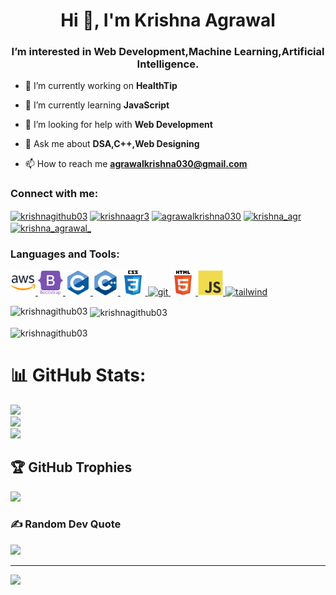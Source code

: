 <h1 align="center">Hi 👋, I'm Krishna Agrawal</h1>
<h3 align="center">I’m interested in Web Development,Machine Learning,Artificial Intelligence.</h3>

- 🔭 I’m currently working on **HealthTip**

- 🌱 I’m currently learning **JavaScript**

- 🤝 I’m looking for help with **Web Development**

- 💬 Ask me about **DSA,C++,Web Designing**

- 📫 How to reach me **agrawalkrishna030@gmail.com**

<h3 align="left">Connect with me:</h3>
<p align="left">
<a href="https://dev.to/krishnagithub03" target="blank"><img align="center" src="https://raw.githubusercontent.com/rahuldkjain/github-profile-readme-generator/master/src/images/icons/Social/devto.svg" alt="krishnagithub03" height="30" width="40" /></a>
<a href="https://linkedin.com/in/krishnaagr3" target="blank"><img align="center" src="https://raw.githubusercontent.com/rahuldkjain/github-profile-readme-generator/master/src/images/icons/Social/linked-in-alt.svg" alt="krishnaagr3" height="30" width="40" /></a>
<a href="https://instagram.com/agrawalkrishna030" target="blank"><img align="center" src="https://raw.githubusercontent.com/rahuldkjain/github-profile-readme-generator/master/src/images/icons/Social/instagram.svg" alt="agrawalkrishna030" height="30" width="40" /></a>
<a href="https://www.codechef.com/users/krishna_agr" target="blank"><img align="center" src="https://cdn.jsdelivr.net/npm/simple-icons@3.1.0/icons/codechef.svg" alt="krishna_agr" height="30" width="40" /></a>
<a href="https://www.leetcode.com/krishna_agrawal_" target="blank"><img align="center" src="https://raw.githubusercontent.com/rahuldkjain/github-profile-readme-generator/master/src/images/icons/Social/leet-code.svg" alt="krishna_agrawal_" height="30" width="40" /></a>
</p>

<h3 align="left">Languages and Tools:</h3>
<p align="left"> <a href="https://aws.amazon.com" target="_blank" rel="noreferrer"> <img src="https://raw.githubusercontent.com/devicons/devicon/master/icons/amazonwebservices/amazonwebservices-original-wordmark.svg" alt="aws" width="40" height="40"/> </a> <a href="https://getbootstrap.com" target="_blank" rel="noreferrer"> <img src="https://raw.githubusercontent.com/devicons/devicon/master/icons/bootstrap/bootstrap-plain-wordmark.svg" alt="bootstrap" width="40" height="40"/> </a> <a href="https://www.cprogramming.com/" target="_blank" rel="noreferrer"> <img src="https://raw.githubusercontent.com/devicons/devicon/master/icons/c/c-original.svg" alt="c" width="40" height="40"/> </a> <a href="https://www.w3schools.com/cpp/" target="_blank" rel="noreferrer"> <img src="https://raw.githubusercontent.com/devicons/devicon/master/icons/cplusplus/cplusplus-original.svg" alt="cplusplus" width="40" height="40"/> </a> <a href="https://www.w3schools.com/css/" target="_blank" rel="noreferrer"> <img src="https://raw.githubusercontent.com/devicons/devicon/master/icons/css3/css3-original-wordmark.svg" alt="css3" width="40" height="40"/> </a> <a href="https://git-scm.com/" target="_blank" rel="noreferrer"> <img src="https://www.vectorlogo.zone/logos/git-scm/git-scm-icon.svg" alt="git" width="40" height="40"/> </a> <a href="https://www.w3.org/html/" target="_blank" rel="noreferrer"> <img src="https://raw.githubusercontent.com/devicons/devicon/master/icons/html5/html5-original-wordmark.svg" alt="html5" width="40" height="40"/> </a> <a href="https://developer.mozilla.org/en-US/docs/Web/JavaScript" target="_blank" rel="noreferrer"> <img src="https://raw.githubusercontent.com/devicons/devicon/master/icons/javascript/javascript-original.svg" alt="javascript" width="40" height="40"/> </a> <a href="https://tailwindcss.com/" target="_blank" rel="noreferrer"> <img src="https://www.vectorlogo.zone/logos/tailwindcss/tailwindcss-icon.svg" alt="tailwind" width="40" height="40"/> </a> </p>

<p><img align="left" src="https://github-readme-stats.vercel.app/api/top-langs?username=krishnagithub03&show_icons=true&locale=en&layout=compact" alt="krishnagithub03" /></p>

<p>&nbsp;<img align="center" src="https://github-readme-stats.vercel.app/api?username=krishnagithub03&show_icons=true&locale=en" alt="krishnagithub03" /></p>

<p><img align="center" src="https://github-readme-streak-stats.herokuapp.com/?user=krishnagithub03&" alt="krishnagithub03" /></p>

# 📊 GitHub Stats:
![](https://github-readme-stats.vercel.app/api?username=krishnagithub03&theme=radical&hide_border=false&include_all_commits=true&count_private=true)<br/>
![](https://github-readme-streak-stats.herokuapp.com/?user=krishnagithub03&theme=radical&hide_border=false)<br/>
![](https://github-readme-stats.vercel.app/api/top-langs/?username=krishnagithub03&theme=radical&hide_border=false&include_all_commits=true&count_private=true&layout=compact)

## 🏆 GitHub Trophies
![](https://github-profile-trophy.vercel.app/?username=krishnagithub03&theme=radical&no-frame=true&no-bg=false&margin-w=4)

### ✍️ Random Dev Quote
![](https://quotes-github-readme.vercel.app/api?type=horizontal&theme=radical)

---
[![](https://visitcount.itsvg.in/api?id=krishnagithub03&icon=5&color=5)](https://visitcount.itsvg.in)

<!-- Proudly created with GPRM ( https://gprm.itsvg.in ) -->
